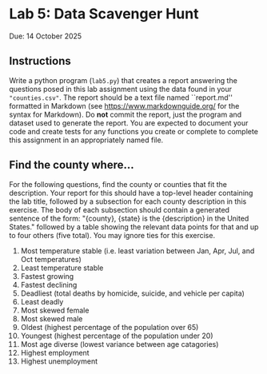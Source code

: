 # Lab 5: Data Scavenger Hunt

Due: 14 October 2025

## Instructions

Write a python program (`lab5.py`) that creates a report answering the
questions posed in this lab assignment using the data found in your
`"counties.csv"`. The report should be a text file named
\`\`report.md\'\' formatted in Markdown (see
<https://www.markdownguide.org/> for the syntax for Markdown). Do
**not** commit the report, just the program and dataset used to generate
the report. You are expected to document your code and create tests for
any functions you create or complete to complete this assignment in an
appropriately named file.

## Find the county where...

For the following questions, find the county or counties that fit the
description. Your report for this should have a top-level header
containing the lab title, followed by a subsection for each county
description in this exercise. The body of each subsection should contain
a generated sentence of the form: \"{county}, {state} is the
{description} in the United States.\" followed by a table showing the
relevant data points for that and up to four others (five total). You
may ignore ties for this exercise.

1.  Most temperature stable (i.e. least variation between Jan, Apr, Jul,
    and Oct temperatures)
2.  Least temperature stable
3.  Fastest growing
4.  Fastest declining
5.  Deadliest (total deaths by homicide, suicide, and vehicle per
    capita)
6.  Least deadly
7.  Most skewed female
8.  Most skewed male
9.  Oldest (highest percentage of the population over 65)
10. Youngest (highest percentage of the population under 20)
11. Most age diverse (lowest variance between age catagories)
12. Highest employment
13. Highest unemployment
